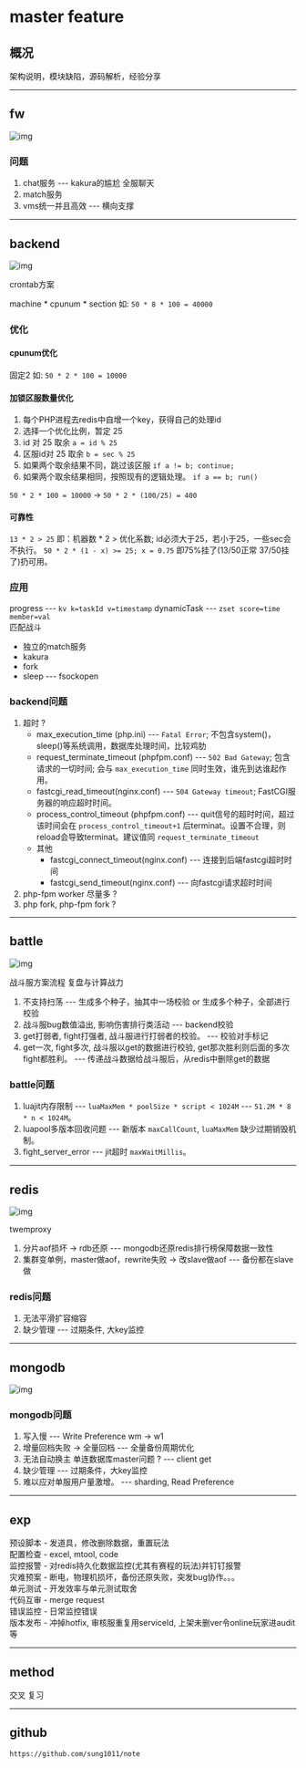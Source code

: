 # master feature

## 概况

架构说明，模块缺陷，源码解析，经验分享

---

## fw

![img](master-fw.png)

### 问题

1. chat服务 --- kakura的尴尬 全服聊天
2. match服务
3. vms统一并且高效 --- 横向支撑

---

## backend

![img](master-cron.png)

crontab方案  

machine \* cpunum * section 如: `50 * 8 * 100 = 40000`

### 优化

#### cpunum优化

固定2 如: `50 * 2 * 100 = 10000`

#### 加锁区服数量优化

1. 每个PHP进程去redis中自增一个key，获得自己的处理id
2. 选择一个优化比例，暂定 25
3. id 对 25 取余 `a = id % 25`
4. 区服id对 25 取余 `b = sec % 25`
5. 如果两个取余结果不同，跳过该区服 `if a != b; continue;`
6. 如果两个取余结果相同，按照现有的逻辑处理。 `if a == b; run()`

`50 * 2 * 100 = 10000` -> `50 * 2 * (100/25) = 400`

#### 可靠性

`13 * 2 > 25` 即：机器数 * 2 > 优化系数; id必须大于25，若小于25，一些sec会不执行。
`50 * 2 * (1 - x) >= 25; x = 0.75` 即75%挂了(13/50正常 37/50挂了)扔可用。

### 应用

progress  --- `kv k=taskId v=timestamp`
dynamicTask --- `zset score=time member=val`  
匹配战斗  

- 独立的match服务
- kakura
- fork
- sleep --- fsockopen

### backend问题

1. 超时 ?
   - max_execution_time (php.ini) --- `Fatal Error`; 不包含system()，sleep()等系统调用，数据库处理时间，比较鸡肋
   - request_terminate_timeout (phpfpm.conf) --- `502 Bad Gateway`; 包含请求的一切时间; 会与 `max_execution_time` 同时生效，谁先到达谁起作用。
   - fastcgi_read_timeout(nginx.conf) --- `504 Gateway timeout`; FastCGI服务器的响应超时时间。
   - process_control_timeout (phpfpm.conf) --- quit信号的超时时间，超过该时间会在 `process_control_timeout+1` 后terminat。设置不合理，则reload会导致terminat。建议值同 `request_terminate_timeout`
   - 其他
     - fastcgi_connect_timeout(nginx.conf) --- 连接到后端fastcgi超时时间
     - fastcgi_send_timeout(nginx.conf) --- 向fastcgi请求超时时间
2. php-fpm worker 尽量多 ?
3. php fork, php-fpm fork ?

---

## battle

![img](master-abaddon.png)

战斗服方案流程 复盘与计算战力

1. 不支持扫荡 --- 生成多个种子，抽其中一场校验 or 生成多个种子，全部进行校验
2. 战斗服bug数值溢出, 影响伤害排行类活动 --- backend校验
3. get打弱者, fight打强者, 战斗服进行打弱者的校验。 --- 校验对手标记
4. get一次, fight多次, 战斗服以get的数据进行校验, get那次胜利则后面的多次fight都胜利。 --- 传递战斗数据给战斗服后，从redis中删除get的数据

### battle问题

1. luajit内存限制 --- `luaMaxMem * poolSize * script < 1024M` --- `51.2M * 8 * n < 1024M`。
2. luapool多版本回收问题 --- 新版本 `maxCallCount`, `luaMaxMem` 缺少过期销毁机制。
3. fight_server_error --- jit超时 `maxWaitMillis`。

---

## redis

![img](master-twemproxy.png)  

twemproxy  

1. 分片aof损坏 -> rdb还原 --- mongodb还原redis排行榜保障数据一致性  
2. 集群变单例，master做aof，rewrite失败 -> 改slave做aof --- 备份都在slave做  

### redis问题

1. 无法平滑扩容缩容
2. 缺少管理 --- 过期条件, 大key监控

<!-- ![img](master-codis.png) -->

---

## mongodb

![img](master-mongodb-replica.png)  

### mongodb问题

1. 写入慢 --- Write Preference wm -> w1
2. 增量回档失败 -> 全量回档 --- 全量备份周期优化
3. 无法自动换主 单连数据库master问题 ? --- client get
4. 缺少管理 --- 过期条件，大key监控
5. 难以应对单服用户量激增。 --- sharding, Read Preference  

---

## exp

预设脚本 - 发道具，修改删除数据，重置玩法  
配置检查 - excel, mtool, code  
监控报警 - 对redis持久化数据监控(尤其有赛程的玩法)并钉钉报警  
灾难预案 - 断电，物理机损坏，备份还原失败，突发bug协作。。。  
单元测试 - 开发效率与单元测试取舍  
代码互审 - merge request  
错误监控 - 日常监控错误  
版本发布 - 冲掉hotfix, 审核服重复用serviceId, 上架未删ver令online玩家进audit等

---

## method

交叉
复习

---

## github

`https://github.com/sung1011/note`
